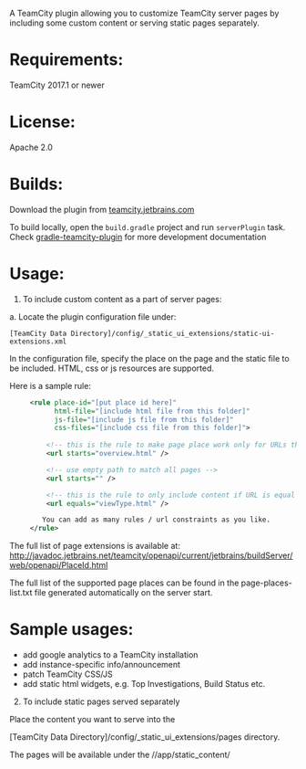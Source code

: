 A TeamCity plugin allowing you to customize TeamCity server pages by including some custom content or serving static pages separately.

Requirements:
=============
TeamCity 2017.1 or newer

License:
========
Apache 2.0

Builds:
=======
Download the plugin from [teamcity.jetbrains.com]( https://teamcity.jetbrains.com/viewType.html?buildTypeId=TeamCityPluginsByJetBrains_Unsorted_StaticUiExtensionsAgainstTeamCity90x)

To build locally, open the `build.gradle` project and run `serverPlugin` task. Check [gradle-teamcity-plugin](https://github.com/rodm/gradle-teamcity-plugin) 
for more development documentation

Usage:
======

1) To include custom content as a part of server pages:

a. Locate the plugin configuration file under:

    [TeamCity Data Directory]/config/_static_ui_extensions/static-ui-extensions.xml


In the configuration file, specify the place on the page and the static file to be included.
HTML, css or js resources are supported. 


Here is a sample rule:
```xml
     <rule place-id="[put place id here]" 
           html-file="[include html file from this folder]"
           js-file="[include js file from this folder]"
           css-files="[include css file from this folder]">
         
         <!-- this is the rule to make page place work only for URLs that starts with -->
         <url starts="overview.html" />

         <!-- use empty path to match all pages -->
         <url starts="" />

         <!-- this is the rule to only include content if URL is equal to  -->
         <url equals="viewType.html" />

        You can add as many rules / url constraints as you like.
     </rule>
```

The full list of page extensions is available at:
http://javadoc.jetbrains.net/teamcity/openapi/current/jetbrains/buildServer/web/openapi/PlaceId.html

The full list of the supported page places can be found in the page-places-list.txt file generated automatically on the server start.


Sample usages:
==============
 - add google analytics to a TeamCity installation
 - add instance-specific info/announcement
 - patch TeamCity CSS/JS
 - add static html widgets, e.g. Top Investigations, Build Status etc.


2) To include static pages served separately

Place the content you want to serve into the

[TeamCity Data Directory]/config/_static_ui_extensions/pages directory.

The pages will be available under the /<TC context path>/app/static_content/
